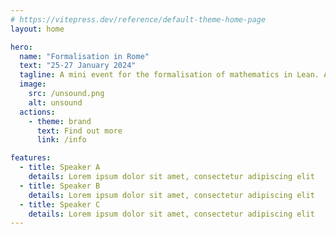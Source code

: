 ```yaml
---
# https://vitepress.dev/reference/default-theme-home-page
layout: home

hero:
  name: "Formalisation in Rome"
  text: "25-27 January 2024"
  tagline: A mini event for the formalisation of mathematics in Lean. A combination of several colloquium style talks and workshop activity. We will do this and that and the other.Then there will be...
  image:
    src: /unsound.png
    alt: unsound
  actions:
    - theme: brand
      text: Find out more
      link: /info

features:
  - title: Speaker A
    details: Lorem ipsum dolor sit amet, consectetur adipiscing elit
  - title: Speaker B
    details: Lorem ipsum dolor sit amet, consectetur adipiscing elit
  - title: Speaker C
    details: Lorem ipsum dolor sit amet, consectetur adipiscing elit
---
```


